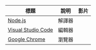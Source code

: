 | 標題  |  說明  |  影片  |
|--------|-----------|-------|
| [Node.js](nodejs.html) | 解譯器 |  |
| [Visual Studio Code](vscode.html) | 編輯器 |  |
| [Google Chrome](chrome.html) | 瀏覽器 |  |
